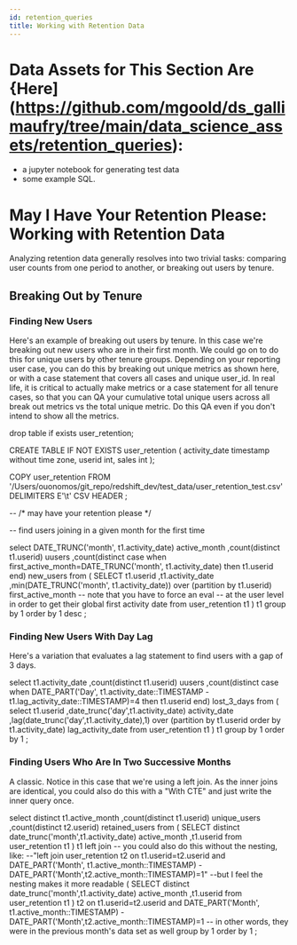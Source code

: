 ```yaml
---
id: retention_queries
title: Working with Retention Data
---
```


# Data Assets for This Section Are {Here](https://github.com/mgoold/ds_gallimaufry/tree/main/data_science_assets/retention_queries):
* a jupyter notebook for generating test data
* some example SQL.

# May I Have Your Retention Please: Working with Retention Data

Analyzing retention data generally resolves into two trivial tasks: comparing user counts from one period to another, or breaking out users by tenure.

## Breaking Out by Tenure 

### Finding New Users

Here's an example of breaking out users by tenure.  In this case we're breaking out new users who are in their first month.  We could go on to do this for unique users by other tenure groups.  Depending on your reporting user case, you can do this by breaking out unique metrics as shown here, or with a case statement that covers all cases and unique user_id.  In real life, it is critical to actually make metrics or a case statement for all tenure cases, so that you can QA your cumulative total unique users across all break out metrics vs the total unique metric.  Do this QA even if you don't intend to show all the metrics. 

drop table if exists user_retention;

CREATE TABLE IF NOT EXISTS user_retention 
(
	activity_date timestamp without time zone,
	userid int,
	sales int
);


COPY user_retention 
FROM '/Users/ouonomos/git_repo/redshift_dev/test_data/user_retention_test.csv' DELIMITERS E'\t' 
CSV HEADER
;

-- /* may have your retention please */

-- find users joining in a given month for the first time

select
DATE_TRUNC('month', t1.activity_date) active_month
,count(distinct t1.userid) uusers
,count(distinct case when first_active_month=DATE_TRUNC('month', t1.activity_date) then t1.userid end) new_users
from
(
	SELECT 
	t1.userid
	,t1.activity_date
	,min(DATE_TRUNC('month', t1.activity_date)) over (partition by t1.userid) first_active_month -- note that you have to force an eval
		-- at the user level in order to get their global first activity date
	from user_retention t1
) t1
group by 1 
order by 1 desc
;

### Finding New Users With Day Lag

Here's a variation that evaluates a lag statement to find users with a gap of 3 days.

select
t1.activity_date
,count(distinct t1.userid) uusers
,count(distinct case when DATE_PART('Day', t1.activity_date::TIMESTAMP - t1.lag_activity_date::TIMESTAMP)=4 then t1.userid end) lost_3_days
from 
(
	select
	t1.userid
	,date_trunc('day',t1.activity_date) activity_date
	,lag(date_trunc('day',t1.activity_date),1) over (partition by t1.userid order by t1.activity_date) lag_activity_date
	from user_retention t1
) t1
group by 1
order by 1
;

### Finding Users Who Are In Two Successive Months

A classic.  Notice in this case that we're using a left join.  As the inner joins are identical, you could also do this with a "With CTE" and just write the inner query once.

select
distinct
t1.active_month
,count(distinct t1.userid) unique_users
,count(distinct t2.userid) retained_users 
from
(
	SELECT 
	distinct
	date_trunc('month',t1.activity_date) active_month
	,t1.userid
	from user_retention t1
) t1
left join -- you could also do this without the nesting, like:
	--"left join user_retention t2 on t1.userid=t2.userid and DATE_PART('Month', t1.active_month::TIMESTAMP) - DATE_PART('Month',t2.active_month::TIMESTAMP)=1"
	--but I feel the nesting makes it more readable
(
	SELECT 
	distinct
	date_trunc('month',t1.activity_date) active_month
	,t1.userid
	from user_retention t1
) t2 on t1.userid=t2.userid
and DATE_PART('Month', t1.active_month::TIMESTAMP) - DATE_PART('Month',t2.active_month::TIMESTAMP)=1 -- in other words, they were in the previous month's data set as well
group by 1
order by 1
;
